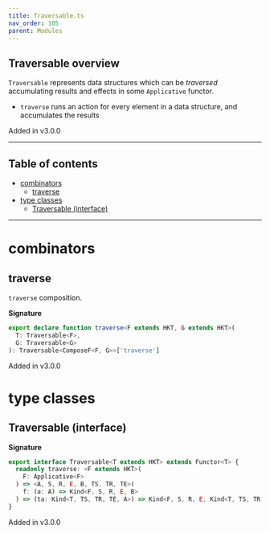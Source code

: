 ```yaml
---
title: Traversable.ts
nav_order: 105
parent: Modules
---
```


## Traversable overview

`Traversable` represents data structures which can be _traversed_ accumulating results and effects in some
`Applicative` functor.

- `traverse` runs an action for every element in a data structure, and accumulates the results

Added in v3.0.0

---

<h2 class="text-delta">Table of contents</h2>

- [combinators](#combinators)
  - [traverse](#traverse)
- [type classes](#type-classes)
  - [Traversable (interface)](#traversable-interface)

---

# combinators

## traverse

`traverse` composition.

**Signature**

```ts
export declare function traverse<F extends HKT, G extends HKT>(
  T: Traversable<F>,
  G: Traversable<G>
): Traversable<ComposeF<F, G>>['traverse']
```

Added in v3.0.0

# type classes

## Traversable (interface)

**Signature**

```ts
export interface Traversable<T extends HKT> extends Functor<T> {
  readonly traverse: <F extends HKT>(
    F: Applicative<F>
  ) => <A, S, R, E, B, TS, TR, TE>(
    f: (a: A) => Kind<F, S, R, E, B>
  ) => (ta: Kind<T, TS, TR, TE, A>) => Kind<F, S, R, E, Kind<T, TS, TR, TE, B>>
}
```

Added in v3.0.0
